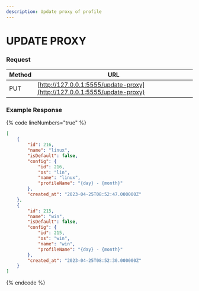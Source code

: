 ```yaml
---
description: Update proxy of profile
---
```


# UPDATE PROXY

### **Request**

| Method | URL                                                                      |
| ------ | ------------------------------------------------------------------------ |
| PUT    | [http://127.0.0.1:5555/update-proxy](http://127.0.0.1:5555/update-proxy) |

### **Example Response**

{% code lineNumbers="true" %}
```json
[
    {
        "id": 216,
        "name": "linux",
        "isDefault": false,
        "config": {
            "id": 216,
            "os": "lin",
            "name": "linux",
            "profileName": "{day} - {month}"
        },
        "created_at": "2023-04-25T08:52:47.000000Z"
    },
    {
        "id": 215,
        "name": "win",
        "isDefault": false,
        "config": {
            "id": 215,
            "os": "win",
            "name": "win",
            "profileName": "{day} - {month}"
        },
        "created_at": "2023-04-25T08:52:30.000000Z"
    }
]

```
{% endcode %}
